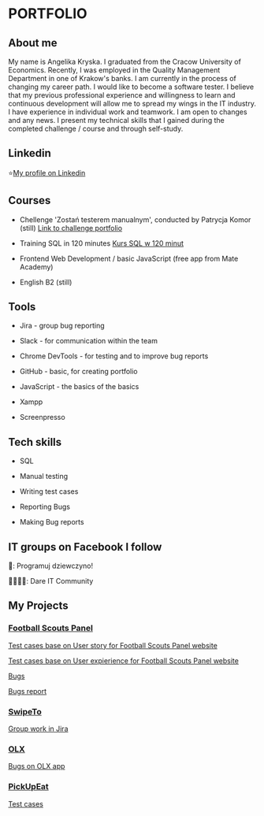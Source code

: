 # PORTFOLIO

## About me

My name is Angelika Kryska. I graduated from the Cracow University of Economics. Recently, I was employed in the Quality Management Department in one of Krakow's banks. I am currently in the process of changing my career path. I would like to become a software tester. I believe that my previous professional experience and willingness to learn and continuous development will allow me to spread my wings in the IT industry. I have experience in individual work and teamwork. I am open to changes and any news. I present my technical skills that I gained during the completed challenge / course and through self-study. 

## Linkedin

⭐[My profile on Linkedin](https://www.linkedin.com/in/angelika-barbara-07925a7a/)

## Courses

* Chellenge 'Zostań testerem manualnym', conducted by Patrycja Komor (still) [Link to challenge portfolio](https://github.com/ANGKRY/challenge_portfolio_Angelika)

* Training SQL in 120 minutes [Kurs SQL w 120 minut](www.kursysql.pl/szkolenie-sql-w-120-minut/)

* Frontend Web Development / basic JavaScript (free app from Mate Academy)

* English B2 (still)

## Tools

* Jira - group bug reporting 

* Slack - for communication within the team

* Chrome DevTools - for testing and to improve bug reports

* GitHub - basic, for creating portfolio

* JavaScript - the basics of the basics

* Xampp 

* Screenpresso

## Tech skills

* SQL 

* Manual testing
 
* Writing test cases

* Reporting Bugs

* Making Bug reports

## IT groups on Facebook I follow

👧: Programuj dziewczyno!

👨‍👩‍👧‍👦: Dare IT Community

## My Projects

### [Football Scouts Panel](https://scouts-test.futbolkolektyw.pl/pl)

[Test cases base on User story for Football Scouts Panel website](https://docs.google.com/spreadsheets/d/1nj29FupjcOu1rnDOw2KjLS-ICXrpnYi3P9NKVSt8oFw/edit#gid=0)

[Test cases base on User expierience for Football Scouts Panel website](https://docs.google.com/spreadsheets/d/131yd2nYajoGlCBeDk5eO_olVVewJm-YwyJhoZn56tKs/edit#gid=0)

[Bugs](https://docs.google.com/spreadsheets/d/1yk2sd5-TrRxMyD8aUxhAUdKQwpo0XNFtybqBk7czpQc/edit#gid=0)

[Bugs report](https://docs.google.com/presentation/d/1YkQ3vwqDQJXcEG9K5xzUtg-iYolldZOJ/edit?usp=share_link&ouid=116269363705844167593&rtpof=true&sd=true)

### [SwipeTo](https://swipeto.pl/?utm_source=SEM&utm_medium=CPC&utm_term=ogolne&utm_content=txt&utm_campaign=SwipeTO_zima_2023&gclid=Cj0KCQiAutyfBhCMARIsAMgcRJQ12xiDSQ5PJbUyGQZmlRcx0-yKAyM5ThstOmVslCmNkYuqm7waA_EaAuA5EALw_wcB)

[Group work in Jira](https://challangedareit.atlassian.net/jira/software/projects/CHAL/boards/1)

### [OLX](https://www.olx.pl/) 

[Bugs on OLX app](https://docs.google.com/spreadsheets/d/1bAqjko-hBOIW7fudtsWaxG0IGbjl9IARJmoZzjYMw_U/edit#gid=0)

### [PickUpEat](https://pickeatup.io)

[Test cases](https://docs.google.com/spreadsheets/d/1syBFhG4C7qPP1Y_xCBwWt0g7E3WA1kY2ih22RPAT3Wo/edit#gid=0)

